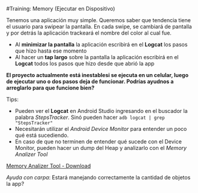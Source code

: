 #Training:  Memory (Ejecutar en Dispositivo)

Tenemos una aplicación muy simple. Queremos saber que tendencia tiene el usuario para swipear la pantalla.
En cada swipe, se cambiará de pantalla y por detrás la aplicación trackeará el nombre del color al cual fue. 
- Al **minimizar la pantalla**  la aplicación escribirá en el **Logcat** los pasos que hizo hasta ese momento
- Al hacer un **tap largo** sobre la pantalla la aplicación escribirá en el **Logcat** todos los pasos que hizo desde que abrió la app

**El proyecto actualmente está inestablesi se ejecuta en un celular, luego de ejecutar uno o dos pasos deja de funcionar. Podrías ayudnos  a arreglarlo para que funcione bien?**

Tips:
- Pueden ver el **Logcat** en Android Studio ingresando en el buscador la palabra *StepsTracker*. Sinó pueden hacer `adb logcat | grep "StepsTracker"`
- Necesitarán utilizar el *Android Device Monitor* para entender un poco qué está sucediendo.
- En caso de que no terminen de entender qué sucede con el Device Monitor, pueden hacer un dump del Heap y analizarlo con el *Memory Analizer Tool*

[Memory Analizer Tool - Download](http://www.eclipse.org/downloads/download.php?file=/mat/1.4/rcp/MemoryAnalyzer-1.4.0.20140604-macosx.cocoa.x86_64.zip)

*Ayuda con carpa*:
Estará manejando correctamente la cantidad de objetos la app?
